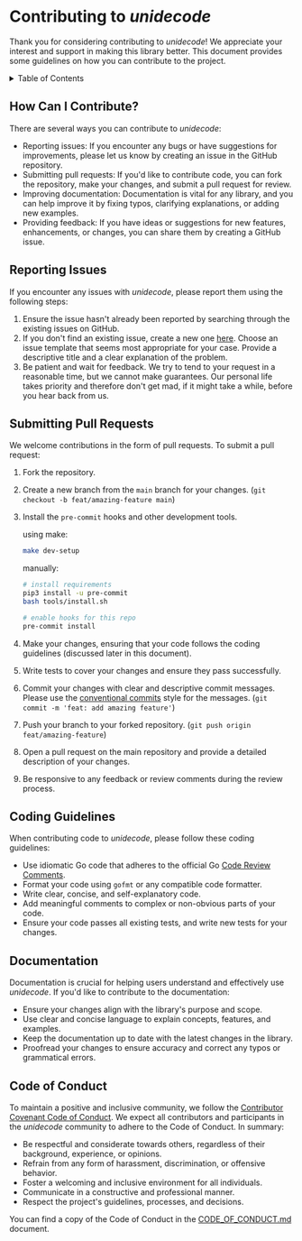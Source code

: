 # Contributing to _unidecode_

Thank you for considering contributing to _unidecode_! We appreciate your interest and support in making this library better. This document provides some guidelines on how you can contribute to the project.

<details>
  <summary>Table of Contents</summary>

- [How Can I Contribute?](#how-can-i-contribute)
- [Reporting Issues](#reporting-issues)
- [Submitting Pull Requests](#submitting-pull-requests)
- [Coding Guidelines](#coding-guidelines)
- [Documentation](#documentation)
- [Code of Conduct](#code-of-conduct)

</details>



## How Can I Contribute?

There are several ways you can contribute to _unidecode_:

- Reporting issues: If you encounter any bugs or have suggestions for improvements, please let us know by creating an issue in the GitHub repository.
- Submitting pull requests: If you'd like to contribute code, you can fork the repository, make your changes, and submit a pull request for review.
- Improving documentation: Documentation is vital for any library, and you can help improve it by fixing typos, clarifying explanations, or adding new examples.
- Providing feedback: If you have ideas or suggestions for new features, enhancements, or changes, you can share them by creating a GitHub issue.

## Reporting Issues

If you encounter any issues with _unidecode_, please report them using the following steps:

1. Ensure the issue hasn't already been reported by searching through the existing issues on GitHub.
2. If you don't find an existing issue, create a new one [here](https://github.com/aisbergg/go-unidecode/issues/new/choose). Choose an issue template that seems most appropriate for your case. Provide a descriptive title and a clear explanation of the problem.
3. Be patient and wait for feedback. We try to tend to your request in a reasonable time, but we cannot make guarantees. Our personal life takes priority and therefore don't get mad, if it might take a while, before you hear back from us.

## Submitting Pull Requests

We welcome contributions in the form of pull requests. To submit a pull request:

1. Fork the repository.
2. Create a new branch from the `main` branch for your changes. (`git checkout -b feat/amazing-feature main`)
2. Install the `pre-commit` hooks and other development tools.

    using make:
    ```sh
    make dev-setup
    ```

    manually:
    ```sh
    # install requirements
    pip3 install -u pre-commit
    bash tools/install.sh

    # enable hooks for this repo
    pre-commit install
    ```
3. Make your changes, ensuring that your code follows the coding guidelines (discussed later in this document).
4. Write tests to cover your changes and ensure they pass successfully.
5. Commit your changes with clear and descriptive commit messages. Please use the [conventional commits](https://www.conventionalcommits.org/en/v1.0.0/) style for the messages. (`git commit -m 'feat: add amazing feature'`)
6. Push your branch to your forked repository. (`git push origin feat/amazing-feature`)
7. Open a pull request on the main repository and provide a detailed description of your changes.
8. Be responsive to any feedback or review comments during the review process.

## Coding Guidelines

When contributing code to _unidecode_, please follow these coding guidelines:

- Use idiomatic Go code that adheres to the official Go [Code Review Comments](https://github.com/golang/go/wiki/CodeReviewComments).
- Format your code using `gofmt` or any compatible code formatter.
- Write clear, concise, and self-explanatory code.
- Add meaningful comments to complex or non-obvious parts of your code.
- Ensure your code passes all existing tests, and write new tests for your changes.

## Documentation

Documentation is crucial for helping users understand and effectively use _unidecode_. If you'd like to contribute to the documentation:

- Ensure your changes align with the library's purpose and scope.
- Use clear and concise language to explain concepts, features, and examples.
- Keep the documentation up to date with the latest changes in the library.
- Proofread your changes to ensure accuracy and correct any typos or grammatical errors.

## Code of Conduct

To maintain a positive and inclusive community, we follow the [Contributor Covenant Code of Conduct](https://www.contributor-covenant.org). We expect all contributors and participants in the _unidecode_ community to adhere to the Code of Conduct. In summary:

- Be respectful and considerate towards others, regardless of their background, experience, or opinions.
- Refrain from any form of harassment, discrimination, or offensive behavior.
- Foster a welcoming and inclusive environment for all individuals.
- Communicate in a constructive and professional manner.
- Respect the project's guidelines, processes, and decisions.

You can find a copy of the Code of Conduct in the [CODE_OF_CONDUCT.md](CODE_OF_CONDUCT.md) document.

